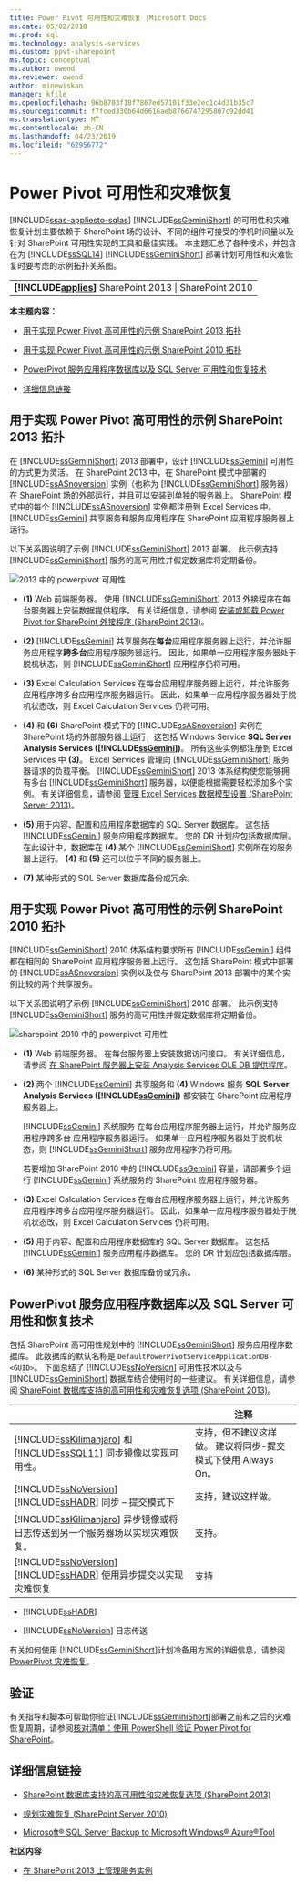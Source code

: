 ```yaml
---
title: Power Pivot 可用性和灾难恢复 |Microsoft Docs
ms.date: 05/02/2018
ms.prod: sql
ms.technology: analysis-services
ms.custom: ppvt-sharepoint
ms.topic: conceptual
ms.author: owend
ms.reviewer: owend
author: minewiskan
manager: kfile
ms.openlocfilehash: 96b8703f18f7867ed57101f33e2ec1c4d31b35c7
ms.sourcegitcommit: f7fced330b64d6616aeb8766747295807c92dd41
ms.translationtype: MT
ms.contentlocale: zh-CN
ms.lasthandoff: 04/23/2019
ms.locfileid: "62956772"
---
```

# <a name="power-pivot-availability-and-disaster-recovery"></a>Power Pivot 可用性和灾难恢复
[!INCLUDE[ssas-appliesto-sqlas](../../includes/ssas-appliesto-sqlas.md)]
  [!INCLUDE[ssGeminiShort](../../includes/ssgeminishort-md.md)] 的可用性和灾难恢复计划主要依赖于 SharePoint 场的设计、不同的组件可接受的停机时间量以及针对 SharePoint 可用性实现的工具和最佳实践。 本主题汇总了各种技术，并包含在为 [!INCLUDE[ssSQL14](../../includes/sssql14-md.md)] [!INCLUDE[ssGeminiShort](../../includes/ssgeminishort-md.md)] 部署计划可用性和灾难恢复时要考虑的示例拓扑关系图。  
  
||  
|-|  
|**[!INCLUDE[applies](../../includes/applies-md.md)]** SharePoint 2013 &#124; SharePoint 2010|  
  
 **本主题内容：**  
  
-   [用于实现 Power Pivot 高可用性的示例 SharePoint 2013 拓扑](#bkmk_sharepoint2013)  
  
-   [用于实现 Power Pivot 高可用性的示例 SharePoint 2010 拓扑](#bkmk_sharepoint2010)  
  
-   [PowerPivot 服务应用程序数据库以及 SQL Server 可用性和恢复技术](#bkmk_sql_server_technologies)  
  
-   [详细信息链接](#bkmk_more_resources)  
  
##  <a name="bkmk_sharepoint2013"></a> 用于实现 Power Pivot 高可用性的示例 SharePoint 2013 拓扑  
 在 [!INCLUDE[ssGeminiShort](../../includes/ssgeminishort-md.md)] 2013 部署中，设计 [!INCLUDE[ssGemini](../../includes/ssgemini-md.md)] 可用性的方式更为灵活。 在 SharePoint 2013 中，在 SharePoint 模式中部署的 [!INCLUDE[ssASnoversion](../../includes/ssasnoversion-md.md)] 实例（也称为 [!INCLUDE[ssGeminiShort](../../includes/ssgeminishort-md.md)] 服务器）在 SharePoint 场的外部运行，并且可以安装到单独的服务器上。 SharePoint 模式中的每个 [!INCLUDE[ssASnoversion](../../includes/ssasnoversion-md.md)] 实例都注册到 Excel Services 中。 [!INCLUDE[ssGemini](../../includes/ssgemini-md.md)] 共享服务和服务应用程序在 SharePoint 应用程序服务器上运行。  
  
 以下关系图说明了示例 [!INCLUDE[ssGeminiShort](../../includes/ssgeminishort-md.md)] 2013 部署。 此示例支持 [!INCLUDE[ssGeminiShort](../../includes/ssgeminishort-md.md)] 服务的高可用性并假定数据库将定期备份。  
  
 ![2013 中的 powerpivot 可用性](../../analysis-services/power-pivot-sharepoint/media/ssas-powerpivot-services-2013.png "2013年中的 powerpivot 可用性")  
  
-   **(1)** Web 前端服务器。 使用 [!INCLUDE[ssGeminiShort](../../includes/ssgeminishort-md.md)] 2013 外接程序在每台服务器上安装数据提供程序。 有关详细信息，请参阅 [安装或卸载 Power Pivot for SharePoint 外接程序 (SharePoint 2013)](../../analysis-services/instances/install-windows/install-or-uninstall-the-power-pivot-for-sharepoint-add-in-sharepoint-2013.md)。  
  
-   **(2)** [!INCLUDE[ssGemini](../../includes/ssgemini-md.md)] 共享服务在**每台**应用程序服务器上运行，并允许服务应用程序**跨多台**应用程序服务器运行。 因此，如果单一应用程序服务器处于脱机状态，则 [!INCLUDE[ssGeminiShort](../../includes/ssgeminishort-md.md)] 应用程序仍将可用。  
  
-   **(3)** Excel Calculation Services 在每台应用程序服务器上运行，并允许服务应用程序跨多台应用程序服务器运行。 因此，如果单一应用程序服务器处于脱机状态改，则 Excel Calculation Services 仍将可用。  
  
-   **(4)** 和 **(6)** SharePoint 模式下的 [!INCLUDE[ssASnoversion](../../includes/ssasnoversion-md.md)] 实例在 SharePoint 场的外部服务器上运行，这包括 Windows Service **SQL Server Analysis Services ([!INCLUDE[ssGemini](../../includes/ssgemini-md.md)])**。 所有这些实例都注册到 Excel Services 中 **(3)**。 Excel Services 管理向 [!INCLUDE[ssGeminiShort](../../includes/ssgeminishort-md.md)] 服务器请求的负载平衡。 [!INCLUDE[ssGeminiShort](../../includes/ssgeminishort-md.md)] 2013 体系结构使您能够拥有多台 [!INCLUDE[ssGeminiShort](../../includes/ssgeminishort-md.md)] 服务器，以便能根据需要轻松添加多个实例。 有关详细信息，请参阅 [管理 Excel Services 数据模型设置 (SharePoint Server 2013)](http://technet.microsoft.com/library/jj219780\(v=office.15\).aspx)。  
  
-   **(5)** 用于内容、配置和应用程序数据库的 SQL Server 数据库。 这包括 [!INCLUDE[ssGemini](../../includes/ssgemini-md.md)] 服务应用程序数据库。 您的 DR 计划应包括数据库层。 在此设计中，数据库在 **(4)** 某个 [!INCLUDE[ssGeminiShort](../../includes/ssgeminishort-md.md)] 实例所在的服务器上运行。 **(4)** 和 **(5)** 还可以位于不同的服务器上。  
  
-   **(7)** 某种形式的 SQL Server 数据库备份或冗余。  
  
##  <a name="bkmk_sharepoint2010"></a> 用于实现 Power Pivot 高可用性的示例 SharePoint 2010 拓扑  
 [!INCLUDE[ssGeminiShort](../../includes/ssgeminishort-md.md)] 2010 体系结构要求所有 [!INCLUDE[ssGemini](../../includes/ssgemini-md.md)] 组件都在相同的 SharePoint 应用程序服务器上运行。 这包括 SharePoint 模式中部署的 [!INCLUDE[ssASnoversion](../../includes/ssasnoversion-md.md)] 实例以及仅与 SharePoint 2013 部署中的某个实例比较的两个共享服务。  
  
 以下关系图说明了示例 [!INCLUDE[ssGeminiShort](../../includes/ssgeminishort-md.md)] 2010 部署。 此示例支持 [!INCLUDE[ssGeminiShort](../../includes/ssgeminishort-md.md)] 服务的高可用性并假定数据库将定期备份。  
  
 ![sharepoint 2010 中的 powerpivot 可用性](../../analysis-services/power-pivot-sharepoint/media/ssas-powerpivot-services-2010.png "sharepoint 2010 中的 powerpivot 可用性")  
  
-   **(1)** Web 前端服务器。 在每台服务器上安装数据访问接口。 有关详细信息，请参阅 [在 SharePoint 服务器上安装 Analysis Services OLE DB 提供程序](http://msdn.microsoft.com/2c62daf9-1f2d-4508-a497-af62360ee859)。  
  
-   **(2)** 两个 [!INCLUDE[ssGemini](../../includes/ssgemini-md.md)] 共享服务和 **(4)** Windows 服务 **SQL Server Analysis Services ([!INCLUDE[ssGemini](../../includes/ssgemini-md.md)])** 都安装在 SharePoint 应用程序服务器上。  
  
     [!INCLUDE[ssGemini](../../includes/ssgemini-md.md)] 系统服务  在每台应用程序服务器上运行，并允许服务应用程序跨多台  应用程序服务器运行。 如果单一应用程序服务器处于脱机状态，则 [!INCLUDE[ssGeminiShort](../../includes/ssgeminishort-md.md)] 服务应用程序仍将可用。  
  
     若要增加 SharePoint 2010 中的 [!INCLUDE[ssGemini](../../includes/ssgemini-md.md)] 容量，请部署多个运行 [!INCLUDE[ssGemini](../../includes/ssgemini-md.md)] 系统服务的 SharePoint 应用程序服务器。  
  
-   **(3)** Excel Calculation Services 在每台应用程序服务器上运行，并允许服务应用程序跨多台应用程序服务器运行。 因此，如果单一应用程序服务器处于脱机状态改，则 Excel Calculation Services 仍将可用。  
  
-   **(5)** 用于内容、配置和应用程序数据库的 SQL Server 数据库。 这包括 [!INCLUDE[ssGemini](../../includes/ssgemini-md.md)] 服务应用程序数据库。 您的 DR 计划应包括数据库层。  
  
-   **(6)** 某种形式的 SQL Server 数据库备份或冗余。  
  
##  <a name="bkmk_sql_server_technologies"></a> PowerPivot 服务应用程序数据库以及 SQL Server 可用性和恢复技术  
 包括 SharePoint 高可用性规划中的 [!INCLUDE[ssGeminiShort](../../includes/ssgeminishort-md.md)] 服务应用程序数据库。 此数据库的默认名称是 `DefaultPowerPivotServiceApplicationDB-<GUID>`。 下面总结了 [!INCLUDE[ssNoVersion](../../includes/ssnoversion-md.md)] 可用性技术以及与 [!INCLUDE[ssGeminiShort](../../includes/ssgeminishort-md.md)] 数据库结合使用时的一些建议。 有关详细信息，请参阅 [SharePoint 数据库支持的高可用性和灾难恢复选项 (SharePoint 2013)](http://technet.microsoft.com/library/jj841106.aspx)。  
  
||注释|  
|-|--------------|  
|[!INCLUDE[ssKilimanjaro](../../includes/sskilimanjaro-md.md)] 和 [!INCLUDE[ssSQL11](../../includes/sssql11-md.md)] 同步镜像以实现可用性。|支持，但不建议这样做。 建议将同步-提交模式下使用 Always On。|  
|[!INCLUDE[ssNoVersion](../../includes/ssnoversion-md.md)] [!INCLUDE[ssHADR](../../includes/sshadr-md.md)] 同步 – 提交模式下|支持，建议这样做。|  
|[!INCLUDE[ssKilimanjaro](../../includes/sskilimanjaro-md.md)] 异步镜像或将日志传送到另一个服务器场以实现灾难恢复。|支持。|  
|[!INCLUDE[ssNoVersion](../../includes/ssnoversion-md.md)] [!INCLUDE[ssHADR](../../includes/sshadr-md.md)] 使用异步提交以实现灾难恢复|支持|  
  
-   [!INCLUDE[ssHADR](../../includes/sshadr-md.md)]  
  
-   [!INCLUDE[ssNoVersion](../../includes/ssnoversion-md.md)] 日志传送  
  
 有关如何使用 [!INCLUDE[ssGeminiShort](../../includes/ssgeminishort-md.md)]计划冷备用方案的详细信息，请参阅 [PowerPivot 灾难恢复](http://social.technet.microsoft.com/wiki/contents/articles/22137.sharepoint-powerpivot-disaster-recovery.aspx)。  
  
## <a name="verification"></a>验证  
 有关指导和脚本可帮助你验证[!INCLUDE[ssGeminiShort](../../includes/ssgeminishort-md.md)]部署之前和之后的灾难恢复周期，请参阅[核对清单：使用 PowerShell 验证 Power Pivot for SharePoint](../../analysis-services/instances/install-windows/checklist-use-powershell-to-verify-power-pivot-for-sharepoint.md)。  
  
##  <a name="bkmk_more_resources"></a> 详细信息链接  
  
-   [SharePoint 数据库支持的高可用性和灾难恢复选项 (SharePoint 2013)](http://technet.microsoft.com/library/jj841106.aspx)  
  
-   [规划灾难恢复 (SharePoint Server 2010)](http://technet.microsoft.com/library/ff628971\(v=office.14\).aspx)  
  
-   [Microsoft® SQL Server Backup to Microsoft Windows® Azure®Tool](http://www.microsoft.com/download/details.aspx?id=40740)  
  
 **社区内容**  
  
-   [在 SharePoint 2013 上管理服务实例](http://www.petri.co.il/manage-service-instances-sharepoint-2013.htm)  
  
